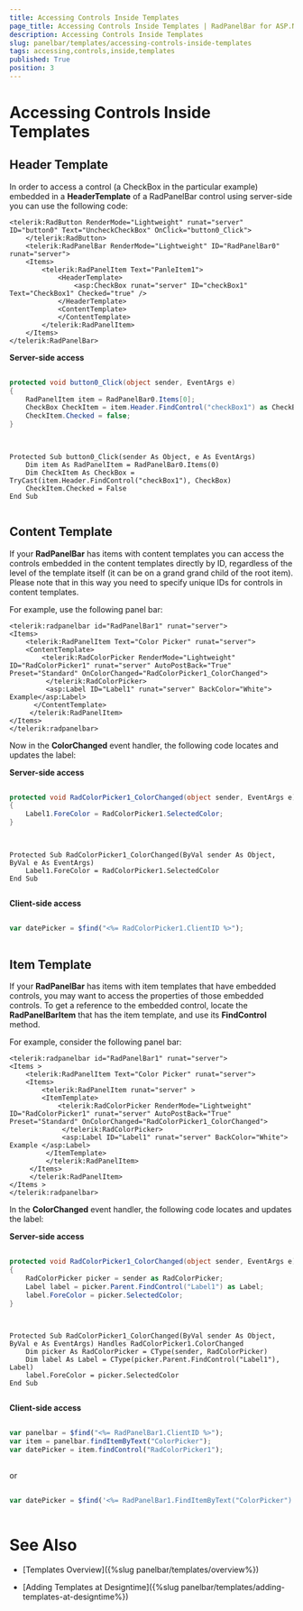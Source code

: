 ```yaml
---
title: Accessing Controls Inside Templates
page_title: Accessing Controls Inside Templates | RadPanelBar for ASP.NET AJAX Documentation
description: Accessing Controls Inside Templates
slug: panelbar/templates/accessing-controls-inside-templates
tags: accessing,controls,inside,templates
published: True
position: 3
---
```


# Accessing Controls Inside Templates



## Header Template

In order to access a control (a CheckBox in the particular example) embedded in a **HeaderTemplate** of a RadPanelBar control using server-side you can use the following code:

````ASPNET
<telerik:RadButton RenderMode="Lightweight" runat="server" ID="button0" Text="UncheckCheckBox" OnClick="button0_Click">
    </telerik:RadButton> 
    <telerik:RadPanelBar RenderMode="Lightweight" ID="RadPanelBar0" runat="server">
    <Items>
        <telerik:RadPanelItem Text="PanleItem1">
            <HeaderTemplate>
                <asp:CheckBox runat="server" ID="checkBox1" Text="CheckBox1" Checked="true" />
            </HeaderTemplate>
            <ContentTemplate>
            </ContentTemplate>
        </telerik:RadPanelItem>
    </Items>
</telerik:RadPanelBar>
````



**Server-side access**



````C#
	
protected void button0_Click(object sender, EventArgs e)
{
    RadPanelItem item = RadPanelBar0.Items[0];
    CheckBox CheckItem = item.Header.FindControl("checkBox1") as CheckBox;
    CheckItem.Checked = false;
}
	
````
````VB.NET

Protected Sub button0_Click(sender As Object, e As EventArgs)
    Dim item As RadPanelItem = RadPanelBar0.Items(0)
    Dim CheckItem As CheckBox = TryCast(item.Header.FindControl("checkBox1"), CheckBox)
    CheckItem.Checked = False
End Sub
	
````


## Content Template

If your **RadPanelBar** has items with content templates you can access the controls embedded in the content templates directly by ID, regardless of the level of the template itself (it can be on a grand grand child of the root item). Please note that in this way you need to specify unique IDs for controls in content templates.

For example, use the following panel bar:

````ASPNET
<telerik:radpanelbar id="RadPanelBar1" runat="server">    
<Items>        
    <telerik:RadPanelItem Text="Color Picker" runat="server">            
    <ContentTemplate>                
        <telerik:RadColorPicker RenderMode="Lightweight" ID="RadColorPicker1" runat="server" AutoPostBack="True" Preset="Standard" OnColorChanged="RadColorPicker1_ColorChanged">              
         </telerik:RadColorPicker>    
         <asp:Label ID="Label1" runat="server" BackColor="White"> Example</asp:Label>            
      </ContentTemplate>        
     </telerik:RadPanelItem>    
</Items>
</telerik:radpanelbar>
````



Now in the **ColorChanged** event handler, the following code locates and updates the label:

**Server-side access**



````C#
	
protected void RadColorPicker1_ColorChanged(object sender, EventArgs e)
{
    Label1.ForeColor = RadColorPicker1.SelectedColor;
}
	
````
````VB.NET
	
Protected Sub RadColorPicker1_ColorChanged(ByVal sender As Object, ByVal e As EventArgs)
    Label1.ForeColor = RadColorPicker1.SelectedColor
End Sub
	
````


**Client-side access**

````JavaScript
	     
var datePicker = $find("<%= RadColorPicker1.ClientID %>");
				
````



## Item Template

If your **RadPanelBar** has items with item templates that have embedded controls, you may want to access the properties of those embedded controls. To get a reference to the embedded control, locate the **RadPanelBarItem** that has the item template, and use its **FindControl** method.

For example, consider the following panel bar:

````ASPNET
<telerik:radpanelbar id="RadPanelBar1" runat="server">  
<Items >    
    <telerik:RadPanelItem Text="Color Picker" runat="server">      
    <Items>        
        <telerik:RadPanelItem runat="server" >            
        <ItemTemplate>                
            <telerik:RadColorPicker RenderMode="Lightweight" ID="RadColorPicker1" runat="server" AutoPostBack="True" Preset="Standard" OnColorChanged="RadColorPicker1_ColorChanged">               
             </telerik:RadColorPicker>                
             <asp:Label ID="Label1" runat="server" BackColor="White"> Example </asp:Label>            
         </ItemTemplate>        
         </telerik:RadPanelItem>      
     </Items>   
     </telerik:RadPanelItem> 
</Items >
</telerik:radpanelbar>
````



In the **ColorChanged** event handler, the following code locates and updates the label:

**Server-side access**



````C#
	
protected void RadColorPicker1_ColorChanged(object sender, EventArgs e)
{
    RadColorPicker picker = sender as RadColorPicker;
    Label label = picker.Parent.FindControl("Label1") as Label;
    label.ForeColor = picker.SelectedColor;
}
	
````
````VB.NET
	
Protected Sub RadColorPicker1_ColorChanged(ByVal sender As Object, ByVal e As EventArgs) Handles RadColorPicker1.ColorChanged
    Dim picker As RadColorPicker = CType(sender, RadColorPicker)
    Dim label As Label = CType(picker.Parent.FindControl("Label1"), Label)
    label.ForeColor = picker.SelectedColor
End Sub
	
````


**Client-side access**

````JavaScript
	     
var panelbar = $find("<%= RadPanelBar1.ClientID %>");
var item = panelbar.findItemByText("ColorPicker");
var datePicker = item.findControl("RadColorPicker1");
				
````



or

````JavaScript
		   
var datePicker = $find('<%= RadPanelBar1.FindItemByText("ColorPicker").FindControl("RadColorPicker1").ClientID %>');
	          
````



# See Also

 * [Templates Overview]({%slug panelbar/templates/overview%})

 * [Adding Templates at Designtime]({%slug panelbar/templates/adding-templates-at-designtime%})
